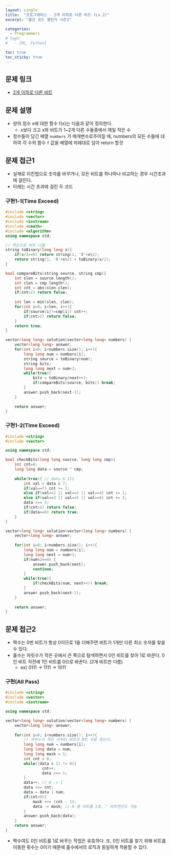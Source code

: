 ```yaml
---
layout: single
title:  "프로그래머스 - 2개 이하로 다른 비트 (Lv.2)"
excerpt: "월간 코드 챌린지 시즌2"

categories:
  - Programmers
# tags:
#   - [ML, Python]

toc: true
toc_sticky: true
---
```


## 문제 링크
- [2개 이하로 다른 비트](https://school.programmers.co.kr/learn/courses/30/lessons/77885#)

## 문제 설명
- 양의 정수 x에 대한 함수 f(x)는 다음과 같이 정의한다.
    - x보다 크고 x와 비트가 1~2개 다른 수들중에서 제일 작은 수
- 정수들이 담긴 배열 `numbers` 가 매개변수로주어질 때, numbers의 모든 수들에 대하여 각 수의 함수 `f` 값을 배열에 차례대로 담아 return 할것

## 문제 접근1
- 실제로 이진법으로 숫자를 바꾸거나, 모든 비트를 하나하나 비교하는 경우 시간초과에 걸린다.
- 아래는 시간 초과에 걸린 두 코드

### 구현1-1(Time Exceed)
```c++
#include <string>
#include <vector>
#include <iostream>
#include <cmath>
#include <algorithm>
using namespace std;

// 역순으로 비트 나열
string toBinary(long long x){
    if(x/2==0) return string(1, '0'+x%2);
    return string(1, '0'+x%2) + toBinary(x/2);
}

bool compareBits(string source, string cmp){
    int slen = source.length();
    int clen = cmp.length();
    int cnt = abs(slen-clen);
    if(cnt>2) return false;
    
    int len = min(slen, clen);
    for(int i=0; i<len; i++){
        if(source[i]!=cmp[i]) cnt++;
        if(cnt>2) return false;
    }
    return true;
}

vector<long long> solution(vector<long long> numbers) {
    vector<long long> answer;
    for(int i=0; i<numbers.size(); i++){
        long long num = numbers[i];
        string source = toBinary(num);
        string bits;
        long long next = num+1;
        while(true){
            bits = toBinary(next++);
            if(compareBits(source, bits)) break;
        }
        answer.push_back(next-1);
    }
    
    return answer;
}
```

### 구현1-2(Time Exceed)
```c++
#include <string>
#include <vector>

using namespace std;

bool checkBits(long long source, long long cmp){
    int cnt=0;
    long long data = source ^ cmp;
    
    while(true){ // data & 111
        int val = data & 7;
        if(val==7) cnt += 3;
        else if(val==1 || val==2 || val==4) cnt += 1;
        else if(val==3 || val==5 || val==6) cnt += 2;
        data >>= 3;
        if(cnt>2) return false;
        if(data==0) return true;
    }
}

vector<long long> solution(vector<long long> numbers) {
    vector<long long> answer;
    
    for(int i=0; i<numbers.size(); i++){
        long long num = numbers[i];
        long long next = num+1;
        if(num%2==0) {
            answer.push_back(next);
            continue;
        }
        while(true){
            if(checkBits(num, next++)) break;
        }
        answer.push_back(next-1);
    }
    
    return answer;
}
```

## 문제 접근2
- 짝수는 0번 비트가 항상 0이므로 1을 더해주면 비트가 1개만 다른 최소 숫자를 찾을 수 있다.
- 홀수는 자릿수가 작은 곳에서 큰 쪽으로 탐색하면서 0인 비트를 찾아 1로 바꾼다. 0인 비트 직전에 1인 비트를 0으로 바꾼다. (2개 비트만 다름)
    - ex) 0111 -> 1111 -> 1011

### 구현(All Pass)
```c++
#include <string>
#include <vector>
#include <iostream>

using namespace std;

vector<long long> solution(vector<long long> numbers) {
    vector<long long> answer;
    
    for(int i=0; i<numbers.size(); i++){
        // 자릿수가 작은 곳부터 비트가 0인 곳을 찾는다.
        long long num = numbers[i];
        long long data = num;
        long long mask = 1;
        int cnt = 0;
        while((data & 1) != 0){
                cnt++;
                data >>= 1;
        }
        data++; // 0 -> 1
        data <<= cnt;
        data = data | num;
        if(cnt>0){
            mask <<= (cnt - 1);
            data -= mask; // 0 옆 비트를 1로, ^ 비트연산도 가능
        }
        answer.push_back(data);
    }
    return answer;
}
```
- 짝수여도 0인 비트를 1로 바꾸는 작업은 유효하다. 또, 0인 비트를 찾기 위해 비트를 이동한 횟수는 0이기 때문에 홀수에서의 로직과 동일하게 적용할 수 있다.


